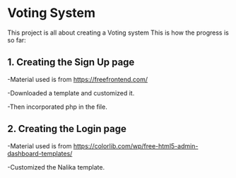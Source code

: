 # Voting System

This project is all about creating a Voting system
This is how the progress is so far:

## 1. Creating the Sign Up page

-Material used is from https://freefrontend.com/

-Downloaded a template and customized it.

-Then incorporated php in the file.

## 2. Creating the Login page
-Material used is from https://colorlib.com/wp/free-html5-admin-dashboard-templates/

-Customized the Nalika template.

